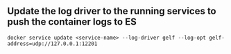## Update the log driver to the running services to push the container logs to ES
    docker service update <service-name> --log-driver gelf --log-opt gelf-address=udp://127.0.0.1:12201
